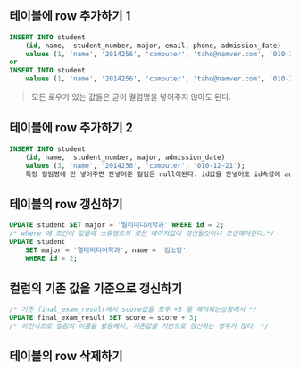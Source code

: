 ## 테이블에 row 추가하기 1
```sql
INSERT INTO student
    (id, name,  student_number, major, email, phone, admission_date)
    values (1, 'name', '2014256', 'computer', 'taho@namver.com', '010-123-1234', '010-12-21');
or
INSERT INTO student
    values (1, 'name', '2014256', 'computer', 'taho@namver.com', '010-123-1234', '010-12-21');
```
> 모든 로우가 있는 값들은 굳이 컬럼명을 넣어주지 않아도 된다.

## 테이블에 row 추가하기 2
```sql
INSERT INTO student
    (id, name,  student_number, major, admission_date)
    values (3, 'name', '2014256', 'computer', '010-12-21');
    특정 컬럼명에 만 넣어주면 안넣어준 컬럼은 null이된다. id값을 안넣어도 id속성에 auto_increment속성이 존재해 3보다큰 4가 들어갈것이다.
```

## 테이블의 row 갱신하기
```sql
UPDATE student SET major = '멀티미디어학과' WHERE id = 2;
/* where 에 조건이 없을때 스튜뎅트의 모든 메이저값이 갱신될것이니 조심해야한다.*/
UPDATE student 
	SET major = '멀티미디어학과', name = '김소망'
	WHERE id = 2;
```

## 컬럼의 기존 값을 기준으로 갱신하기
```sql
/* 기존 final_exam_result에서 score값을 모두 +3 을 해야되는상황에서 */
UPDATE final_exam_result SET score = score + 3;
/* 이런식으로 컬럼의 이름을 활용해서, 기존값을 기반으로 갱신하는 경우가 많다. */
```

## 테이블의 row 삭제하기
